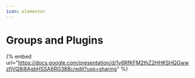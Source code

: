 ```yaml
---
icon: elementor
---
```


# Groups and Plugins



{% embed url="https://docs.google.com/presentation/d/1v6RfKFM2thZ2HHKSHQGwwzfjVQ8i8AgbHSSA6RG388c/edit?usp=sharing" %}
